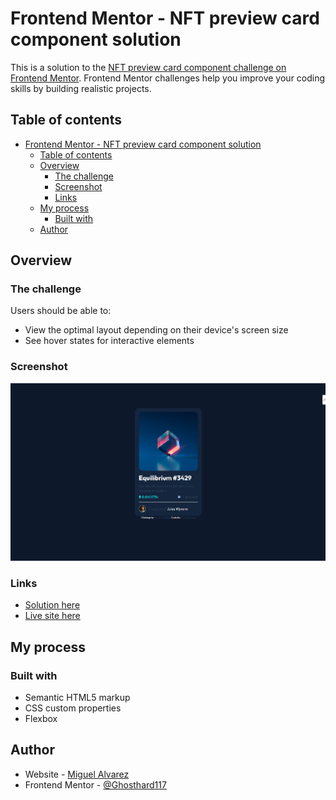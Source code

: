 # Frontend Mentor - NFT preview card component solution

This is a solution to the [NFT preview card component challenge on Frontend Mentor](https://www.frontendmentor.io/challenges/nft-preview-card-component-SbdUL_w0U). Frontend Mentor challenges help you improve your coding skills by building realistic projects.

## Table of contents

- [Frontend Mentor - NFT preview card component solution](#frontend-mentor---nft-preview-card-component-solution)
  - [Table of contents](#table-of-contents)
  - [Overview](#overview)
    - [The challenge](#the-challenge)
    - [Screenshot](#screenshot)
    - [Links](#links)
  - [My process](#my-process)
    - [Built with](#built-with)
  - [Author](#author)

## Overview

### The challenge

Users should be able to:

- View the optimal layout depending on their device's screen size
- See hover states for interactive elements

### Screenshot

![screenshot image preview](image.png)

### Links

- [Solution here](https://your-solution-url.com)
- [Live site here](https://your-live-site-url.com)

## My process

### Built with

- Semantic HTML5 markup
- CSS custom properties
- Flexbox

## Author

- Website - [Miguel Alvarez](https://ghostharddev.vercel.app/)
- Frontend Mentor - [@Ghosthard117](https://www.frontendmentor.io/profile/yourusername)

